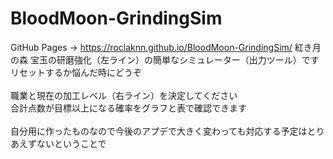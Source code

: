 # BloodMoon-GrindingSim
GitHub Pages → https://roclaknn.github.io/BloodMoon-GrindingSim/
紅き月の森 宝玉の研磨強化（左ライン）の簡単なシミュレーター（出力ツール）です<br>
リセットするか悩んだ時にどうぞ<br>
<br>
職業と現在の加工レベル（右ライン）を決定してください<br>
合計点数が目標以上になる確率をグラフと表で確認できます<br>
<br>
自分用に作ったものなので今後のアプデで大きく変わっても対応する予定はとりあえずないということで
